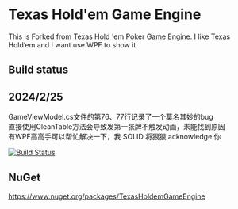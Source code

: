 # Texas Hold'em Game Engine

This is Forked from Texas Hold 'em Poker Game Engine.
I like Texas Hold’em and I want use WPF to show it.

## Build status

## 2024/2/25 
GameViewModel.cs文件的第76、77行记录了一个莫名其妙的bug <br/>
直接使用CleanTable方法会导致发第一张牌不触发动画，未能找到原因<br/>
有WPF高高手可以帮忙解决一下，我 SOLID 将狠狠 acknowledge 你

[![Build Status](https://nikolayit.visualstudio.com/TexasHoldemGameEngine/_apis/build/status/NikolayIT.TexasHoldemGameEngine?branchName=master)](https://nikolayit.visualstudio.com/TexasHoldemGameEngine/_build/latest?definitionId=18&branchName=master)

## NuGet

<https://www.nuget.org/packages/TexasHoldemGameEngine>

